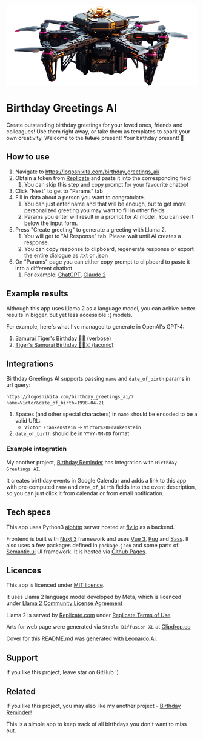 ![Copter with a present](docs/copter_leonardo_no_bg.png)

# Birthday Greetings AI

Create outstanding birthday greetings for your loved ones, friends and colleagues! 
Use them right away, or take them as templates to spark your own creativity. 
Welcome to the ~~future~~ present! Your birthday present! 🎁

## How to use

1. Navigate to https://logosnikita.com/birthday_greetings_ai/
2. Obtain a token from [Replicate](https://replicate.com/) and paste it into the corresponding field
   1. You can skip this step and copy prompt for your favourite chatbot
3. Click "Next" to get to "Params" tab
4. Fill in data about a person you want to congratulate.
   1. You can just enter name and that will be enough, but to get more personalized greeting you may want to fill in other fields
   2. Params you enter will result in a prompt for AI model. You can see it below the input form.
5. Press "Create greeting" to generate a greeting with Llama 2.
   1. You will get to "AI Response" tab. Please wait until AI creates a response.
   2. You can copy response to clipboard, regenerate response or export the entire dialogue as .txt or .json
6. On "Params" page you can either copy prompt to clipboard to paste it into a different chatbot.
   1. For example: [ChatGPT](https://chat.openai.com/), [Claude 2](https://chat.claudeai.ai)

## Example results

Although this app uses Llama 2 as a language model, you can achive better results 
in bigger, but yet less accessible :( models.

For example, here's what I've managed to generate in OpenAI's GPT-4:
1. [Samurai Tiger's Birthday 🐯🎂 (verbose)](https://chat.openai.com/share/5f85c7ef-d6db-4cf8-bde3-753f82439688)
2. [Tiger's Samurai Birthday 🐯🎂⚔️ (laconic)](https://chat.openai.com/share/bf914614-0502-4c43-a8f6-88dd41da4713)

## Integrations

Birthday Greetings AI supports passing `name` and `date_of_birth` params in url query:
```
https://logosnikita.com/birthday_greetings_ai/?name=Victor&date_of_birth=1998-04-21
```
1. Spaces (and other special characters) in `name` should be encoded to be a valid URL: 
   - `Victor Frankenstein` → `Victor%20Frankenstein`
2. `date_of_birth` should be in `YYYY-MM-DD` format

### Example integration

My another project, [Birthday Reminder](https://github.com/nikitalogos/birthday_reminder) has integration with `Birthday Greetings AI`.

It creates birthday events in Google Calendar and 
adds a link to this app with pre-computed `name` and `date_of_birth` fields into the event description,
so you can just click it from calendar or from email notification.

## Tech specs

This app uses Python3 [aiohttp](https://pypi.org/project/aiohttp/) server hosted at [fly.io](https://fly.io/) as a backend.

Frontend is built with [Nuxt 3](https://nuxt.com/) framework 
and uses [Vue 3](https://vuejs.org/), [Pug](https://www.npmjs.com/package/pug) and [Sass](https://sass-lang.com/).
It also uses a few packages defined in `package.json` and some parts of [Semantic.ui](https://semantic-ui.com/) UI framework.
It is hosted via [Github Pages](https://pages.github.com/).

## Licences

This app is licenced under [MIT licence](https://github.com/nikitalogos/birthday_greetings_ai/blob/main/LICENCE).

It uses Llama 2 language model developed by Meta, which is licenced under [Llama 2 Community License Agreement](https://ai.meta.com/resources/models-and-libraries/llama-downloads/)

Llama 2 is served by [Replicate.com](https://replicate.com/) under [Replicate Terms of Use](https://replicate.com/terms)

Arts for web page were generated via `Stable Diffusion XL` at [Clipdrop.co](https://clipdrop.co/stable-diffusion)

Cover for this README.md was generated with [Leonardo.Ai](https://leonardo.ai/).

## Support

If you like this project, leave star on GitHub :)

## Related

If you like this project, you may also like my another project - [Birthday Reminder](https://github.com/nikitalogos/birthday_reminder)!

This is a simple app to keep track of all birthdays you don't want to miss out.
